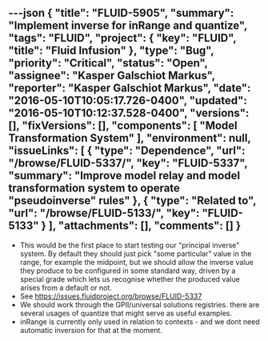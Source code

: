 ---json
{
  "title": "FLUID-5905",
  "summary": "Implement inverse for inRange and quantize",
  "tags": "FLUID",
  "project": {
    "key": "FLUID",
    "title": "Fluid Infusion"
  },
  "type": "Bug",
  "priority": "Critical",
  "status": "Open",
  "assignee": "Kasper Galschiot Markus",
  "reporter": "Kasper Galschiot Markus",
  "date": "2016-05-10T10:05:17.726-0400",
  "updated": "2016-05-10T10:12:37.528-0400",
  "versions": [],
  "fixVersions": [],
  "components": [
    "Model Transformation System"
  ],
  "environment": null,
  "issueLinks": [
    {
      "type": "Dependence",
      "url": "/browse/FLUID-5337/",
      "key": "FLUID-5337",
      "summary": "Improve model relay and model transformation system to operate \"pseudoinverse\" rules"
    },
    {
      "type": "Related to",
      "url": "/browse/FLUID-5133/",
      "key": "FLUID-5133"
    }
  ],
  "attachments": [],
  "comments": []
}
---
* This would be the first place to start testing our "principal inverse" system. By default they should just pick "some particular" value in the range, for example the midpoint, but we should allow the inverse value they produce to be configured in some standard way, driven by a special grade which lets us recognise whether the produced value arises from a default or not.
* See <https://issues.fluidproject.org/browse/FLUID-5337>
* We should work through the GPII/universal solutions registries. there are several usages of quantize that might serve as useful examples.
* inRange is currently only used in relation to contexts - and we dont need automatic inversion for that at the moment.

        